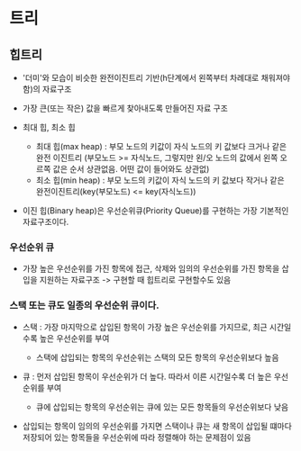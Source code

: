 # 트리
## 힙트리
* '더미'와 모습이 비슷한 완전이진트리 기반(h단계에서 왼쪽부터 차례대로 채워져야 함)의 자료구조
* 가장 큰(또는 작은) 값을 빠르게 찾아내도록 만들어진 자료 구조
* 최대 힙, 최소 힙
    * 최대 힙(max heap) : 부모 노드의 키값이 자식 노드의 키 값보다 크거나 같은 완전 이진트리 (부모노드 >= 자식노드, 그렇지만 왼/오 노드의 값에서 왼쪽 오르쪽 값은 순서 상관없음. 어떤 값이 들어와도 상관없)
    * 최소 힙(min heap) : 부모 노드의 키값이 자식 노드의 키 값보다 작거나 같은 완전이진트리(key(부모노드) <= key(자식노드))

* 이진 힙(Binary heap)은 우선순위큐(Priority Queue)를 구현하는 가장 기본적인 자료구조이다.

### 우선순위 큐
* 가장 높은 우선순위를 가진 항목에 접근, 삭제와 임의의 우선순위를 가진 항목을 삽입을 지원하는 자료구조 -> 구현할 때 힙트리로 구현할수도 있음

### 스택 또는 큐도 일종의 우선순위 큐이다.
* 스택 : 가장 마지막으로 삽입된 항목이 가장 높은 우선순위를 가지므로, 최근 시간일수록 높은 우선순위를 부여
  * 스택에 삽입되는 항목의 우선순위는 스택의 모든 항목의 우선순위보다 높음
  

* 큐 : 먼저 삽입된 항목이 우선순위가 더 높다. 따라서 이른 시간일수록 더 높은 우선순위를 부여
  * 큐에 삽입되는 항목의 우선순위는 큐에 있는 모든 항목들의 우선순위보다 낮음
  
* 삽입되는 항목이 임의의 우선순위를 가지면 스택이나 큐는 새 항목이 삽입될 떄마다 저장되어 있는 항목들을 우선순위에 따라 정렬해야 하는 문제점이 있음

